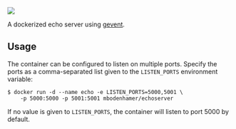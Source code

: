 [![](https://travis-ci.org/mbodenhamer/docker-echoserver.svg?branch=master)](https://travis-ci.org/mbodenhamer/docker-echoserver)

A dockerized echo server using [gevent](http://www.gevent.org/).

## Usage

The container can be configured to listen on multiple ports. Specify the ports as a comma-separated list given to the `LISTEN_PORTS` environment variable:

    $ docker run -d --name echo -e LISTEN_PORTS=5000,5001 \
	    -p 5000:5000 -p 5001:5001 mbodenhamer/echoserver

If no value is given to `LISTEN_PORTS`, the container will listen to port 5000 by default.
